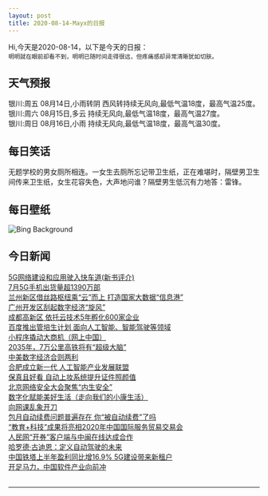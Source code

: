 ```yaml
---
layout: post
title: 2020-08-14-Mayx的日报
---
```


Hi,今天是2020-08-14，以下是今天的日报：<br><small>
明明就在眼前却看不到，明明已随时间走得很远，但疼痛感却异常清晰犹如切肤。</small><!--more-->
## 天气预报
银川:周五 08月14日,小雨转阴 西风转持续无风向,最低气温18度，最高气温25度。<br>银川:周六 08月15日,多云 持续无风向,最低气温18度，最高气温27度。<br>银川:周日 08月16日,小雨 持续无风向,最低气温18度，最高气温30度。
## 每日笑话
无题学校的男女厕所相连。一女生去厕所忘记带卫生纸，正在难堪时，隔壁男卫生间传来卫生纸，女生花容失色，大声地问谁？隔壁男生低沉有力地答：雷锋。
## 每日壁纸
![Bing Background](https://cn.bing.com/th?id=OHR.WWMatera_EN-US7770749293_1920x1080.jpg&rf=LaDigue_1920x1080.jpg&pid=hp "Matera, Italy (© Marco Ilari/Getty Images)")
## 今日新闻

[5G网络建设和应用驶入快车道(新书评介)](http://it.people.com.cn/n1/2020/0814/c1009-31822032.html)   
[7月5G手机出货量超1390万部](http://it.people.com.cn/n1/2020/0814/c1009-31822031.html)   
[兰州新区借丝路枢纽乘“云”而上 打造国家大数据“信息港”](http://it.people.com.cn/n1/2020/0814/c1009-31821938.html)   
[广州开发区刮起数字经济“旋风”](http://it.people.com.cn/n1/2020/0814/c1009-31821911.html)   
[成都高新区 依托云技术5年孵化600家企业](http://it.people.com.cn/n1/2020/0814/c1009-31821993.html)   
[百度推出管培生计划 面向人工智能、智能驾驶等领域](http://it.people.com.cn/n1/2020/0814/c1009-31821966.html)   
[小程序撬动大商机（网上中国）](http://it.people.com.cn/n1/2020/0814/c1009-31822035.html)   
[2035年，7万公里高铁将有“超级大脑”](http://it.people.com.cn/n1/2020/0813/c1009-31821112.html)   
[中美数字经济合则两利](http://it.people.com.cn/n1/2020/0813/c1009-31821109.html)   
[合肥成立新一代 人工智能产业发展联盟](http://it.people.com.cn/n1/2020/0813/c1009-31821118.html)   
[保真且好看 自动上妆系统提升证件照颜值](http://it.people.com.cn/n1/2020/0813/c1009-31821116.html)   
[北京网络安全大会聚焦“内生安全”](http://it.people.com.cn/n1/2020/0813/c1009-31821127.html)   
[数字化赋能美好生活（走向我们的小康生活）](http://it.people.com.cn/n1/2020/0813/c1009-31821126.html)   
[向网课乱象开刀](http://it.people.com.cn/n1/2020/0813/c1009-31821128.html)   
[包月自动续费问题普遍存在 你“被自动续费”了吗](http://it.people.com.cn/n1/2020/0813/c1009-31821106.html)   
[“教育+科技”成果将亮相2020年中国国际服务贸易交易会](http://it.people.com.cn/n1/2020/0813/c1009-31821103.html)   
[人民网“开券”客户端与中闽在线达成合作](http://it.people.com.cn/n1/2020/0812/c1009-31820024.html)   
[哈罗德·古迪恩：定义自动驾驶的未来](http://it.people.com.cn/n1/2020/0812/c1009-31819247.html)   
[中国铁塔上半年盈利同比增16.9% 5G建设带来新租户](http://it.people.com.cn/n1/2020/0812/c1009-31819162.html)   
[开足马力，中国软件产业向前冲](http://it.people.com.cn/n1/2020/0812/c1009-31819246.html)   
<br />

***

<small></small>
